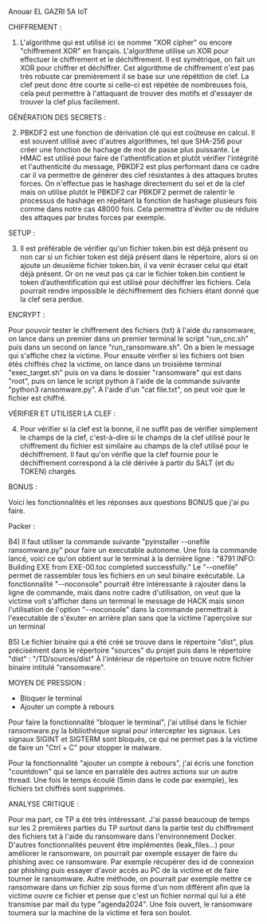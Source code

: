 Anouar EL GAZRI 5A IoT

CHIFFREMENT :

1) L'algorithme qui est utilisé ici se nomme "XOR cipher" ou encore "chiffrement XOR" en français. L'algorithme utilise un XOR pour effectuer le chiffrement et le déchiffrement. Il est symétrique, on fait un XOR pour chiffrer et déchiffrer.
Cet algorithme de chiffrement n'est pas très robuste car premièrement il se base sur une répétition de clef. La clef peut donc être courte si celle-ci est répétée de nombreuses fois, cela peut permettre à l'attaquant de trouver des motifs et d'essayer de trouver la clef plus facilement.

GÉNÉRATION DES SECRETS :

2) PBKDF2 est une fonction de dérivation clé qui est coûteuse en calcul. Il est souvent utilisé avec d'autres algorithmes, tel que SHA-256 pour créer une fonction de hachage de mot de passe plus puissante. Le HMAC est utilisé pour faire de l'athentification et plutôt vérifier l'intégrité et l'authenticité du message, PBKDF2 est plus performant dans ce cadre car il va permettre de générer des clef résistantes à des attaques brutes forces. On n'effectue pas le hashage directement du sel et de la clef mais on utilise plutôt le PBKDF2 car PBKDF2 permet de ralentir le processus de hashage en répétant la fonction de hashage plusieurs fois comme dans notre cas 48000 fois. Cela permettra d'éviter ou de réduire des attaques par brutes forces par exemple. 

SETUP : 

3) Il est préférable de vérifier qu'un fichier token.bin est déjà présent ou non car si un fichier token est déjà présent dans le répertoire, alors si on ajoute un deuxième fichier token.bin, il va venir écraser celui qui était déjà présent. Or on ne veut pas ça car le fichier token.bin contient le token d’authentification qui est utilisé pour déchiffrer les fichiers. Cela pourrait rendre impossible le déchiffrement des fichiers étant donné que la clef sera perdue. 


ENCRYPT : 

Pour pouvoir tester le chiffrement des fichiers (txt) à l'aide du ransomware, on lance dans un premier dans un premier terminal le script "run_cnc.sh" puis dans un second on lance "run_ransomware.sh". On a bien le message qui s'affiche chez la victime. Pour ensuite vérifier si les fichiers ont bien étés chiffrés chez la victime, on lance dans un troisième terminal "exec_target.sh" puis on va dans le dossier "ransomware" qui est dans "root", puis on lance le script python à l'aide de la commande suivante "python3 ransomware.py". A l'aide d'un "cat file.txt", on peut voir que le fichier est chiffré.

VÉRIFIER ET UTILISER LA CLEF : 

4) Pour vérifier si la clef est la bonne, il ne suffit pas de vérifier simplement le champs de la clef, c'est-à-dire si le champs de la clef utilisé pour le chiffrement du fichier est similaire au champs de la clef utilisé pour le déchiffrement. Il faut qu'on vérifie que la clef fournie pour le déchiffrement correspond à la clé dérivée à partir du SALT (et du TOKEN) chargés.


BONUS : 

Voici les fonctionnalités et les réponses aux questions BONUS que j'ai pu faire.

Packer : 

B4) Il faut utiliser la commande suivante "pyinstaller --onefile ransomware.py" pour faire un executable autonome.
Une fois la commande lancé, voici ce qu'on obtient sur le terminal à la dernière ligne : 
"8791 INFO: Building EXE from EXE-00.toc completed successfully."
Le "--onefile" permet de rassembler tous les fichiers en un seul binaire exécutable. La fonctionnalité "--noconsole" pourrait être intéressante à rajouter dans la ligne de commande, mais dans notre cadre d'utilisation, on veut que la victime voit s'afficher dans un terminal le message de HACK mais sinon l'utilisation de l'option "--noconsole" dans la commande permettrait à l'executable de s'éxuter en arrière plan sans que la victime l'aperçoive sur un terminal

B5) Le fichier binaire qui a été créé se trouve dans le répertoire "dist", plus précisément dans le répertoire "sources" du projet puis dans le répertoire "dist" : "/TD/sources/dist"
À l'intérieur de répertoire on trouve notre fichier binaire intitulé "ransomware".

MOYEN DE PRESSION : 

- Bloquer le terminal
- Ajouter un compte à rebours

Pour faire la fonctionnalité "bloquer le terminal", j'ai utilisé dans le fichier ransomware.py la bibliothèque signal pour intercepter les signaux.
Les signaux SIGINT et SIGTERM sont bloqués, ce qui ne permet pas à la victime de faire un "Ctrl + C" pour stopper le malware.

Pour la fonctionnalité "ajouter un compte à rebours", j'ai écris une fonction "countdown" qui se lance en parralèle des autres actions sur un autre thread.
Une fois le temps écoulé (5min dans le code par exemple), les fichiers txt chiffrés sont supprimés.

ANALYSE CRITIQUE : 

Pour ma part, ce TP a été très intéressant. J'ai passé beaucoup de temps sur les 2 premières parties du TP surtout dans la partie test du chiffrement des fichiers txt à l'aide du ransomware dans l'environnement Docker. D'autres fonctionnalités peuvent être implémentés (leak_files...) pour améliorer le ransomware, on pourrait par exemple essayer de faire du phishing avec ce ransomware. Par exemple récupérer des id de connexion par phishing puis essayer d'avoir accès au PC de la victime et de faire tourner le ransomware. Autre méthode, on pourrait par exemple mettre ce ransomware dans un fichier zip sous forme d'un nom différent afin que la victime ouvre ce fichier et pense que c'est un fichier normal qui lui a été transmise par mail du type "agenda2024". Une fois ouvert, le ransomware tournera sur la machine de la victime et fera son boulot.